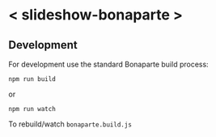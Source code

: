 # < slideshow-bonaparte >

## Development

For development use the standard Bonaparte build process:

```
npm run build
```
or
```
npm run watch
```
To rebuild/watch `bonaparte.build.js`
